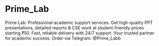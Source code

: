 # Prime_Lab
 Prime Lab: Professional academic support services. Get high-quality PPT presentations, detailed reports &amp; CSE work at student-friendly prices starting ₹50. Fast, reliable delivery with 24/7 support. Your trusted partner for academic success. Order via Telegram: @Prime_Labb
